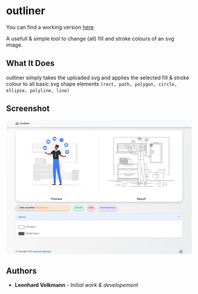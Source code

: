 # outliner

You can find a working version [here](https://leovolk.github.io/outliner/)

A usefull & simple tool to change (all) fill and stroke colours of an svg image.

## What It Does

outliner simply takes the uploaded svg and applies the selected fill & stroke colour to all basic svg shape elements `(rect, path, polygon, circle, ellipse, polyline, line)`

## Screenshot

<img src="./public/img/screenshot.png" width="720">

## Authors

- **Leonhard Volkmann** - _Initial work & developement_
